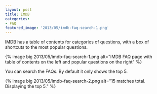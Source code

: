 ```yaml
---
layout: post
title: IMDB
categories:
- FAQ
featured_image: '2013/05/imdb-faq-search-1.png'
---
```

IMDB has a table of contents for categories of questions, with a box of shortcuts to the most popular questions.

{% image big 2013/05/imdb-faq-search-1.png alt="IMDB FAQ page with table of contents on the left and popular questions on the right" %}

You can search the FAQs. By default it only shows the top 5.

{% image big 2013/05/imdb-faq-search-2.png alt="15 matches total. Displaying the top 5." %}